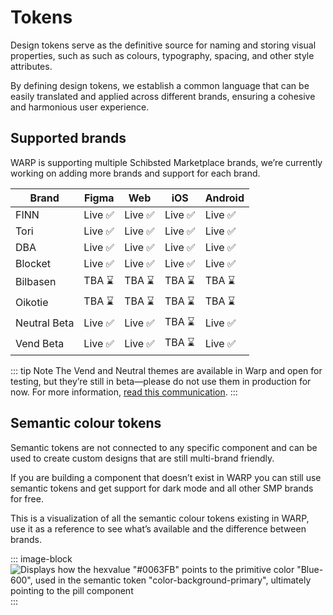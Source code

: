 # Tokens

Design tokens serve as the definitive source for naming and storing visual properties, such as such as colours, typography, spacing, and other style attributes.

By defining design tokens, we establish a common language that can be easily translated and applied across different brands, ensuring a cohesive and harmonious user experience.

## Supported brands

WARP is supporting multiple Schibsted Marketplace brands, we’re currently working on adding more brands and support for each brand.

| Brand                                        | Figma   | Web     | iOS     | Android |
| -------------------------------------------- | ------- | ------- | ------- | ------- |
| FINN                                         | Live ✅ | Live ✅ | Live ✅ | Live ✅ |
| Tori                                         | Live ✅ | Live ✅ | Live ✅ | Live ✅ |
| DBA                                          | Live ✅ | Live ✅ | Live ✅ | Live ✅ |
| Blocket                                      | Live ✅ | Live ✅ | Live ✅ | Live ✅ |
| Bilbasen                                     | TBA ⌛  | TBA ⌛  | TBA ⌛  | TBA ⌛  |
| Oikotie                                      | TBA ⌛  | TBA ⌛  | TBA ⌛  | TBA ⌛  |
| Neutral <span class="beta-badge">Beta</span> | Live ✅ | Live ✅ | TBA ⌛  | Live ✅ |
| Vend <span class="beta-badge">Beta</span>    | Live ✅ | Live ✅ | TBA ⌛  | Live ✅ |

::: tip Note
The Vend and Neutral themes are available in Warp and open for testing, but they’re still in beta—please do not use them in production for now. For more information, [read this communication](https://sch-chat.slack.com/archives/C05ET166B42/p1744625736206399).
:::

## Semantic colour tokens

Semantic tokens are not connected to any specific component and can be used to create custom designs that are still multi-brand friendly.

If you are building a component that doesn’t exist in WARP you can still use semantic tokens and get support for dark mode and all other SMP brands for free.

This is a visualization of all the semantic colour tokens existing in WARP, use it as a reference to see what’s available and the difference between brands.

::: image-block
![Displays how the hexvalue "#0063FB" points to the primitive color "Blue-600", used in the semantic token "color-background-primary", ultimately pointing to the pill component](/foundations/design-token-structure.png)
:::
